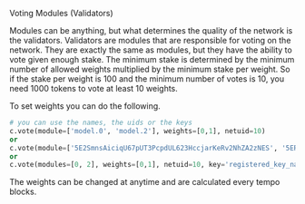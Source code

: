 
Voting Modules (Validators)

Modules can be anything, but what determines the quality of the network is the validators. Validators are modules that are responsible for voting on the network. They are exactly the same as modules, but they have the ability to vote given enough stake. The minimum stake is determined by the minimum number of allowed weights multiplied by the minimum stake per weight. So if the stake per weight is 100 and the minimum number of votes is 10, you need 1000 tokens to vote at least 10 weights. 

To set weights you can do the following.

```python
# you can use the names, the uids or the keys
c.vote(module=['model.0', 'model.2'], weights=[0,1], netuid=10)
or
c.vote(module=['5E2SmnsAiciqU67pUT3PcpdUL623HccjarKeRv2NhZA2zNES', '5ERLrXrrKPg9k99yp8DuGhop6eajPEgzEED8puFzmtJfyJES'], weights=[0,1], netuid=10)
or 
c.vote(modules=[0, 2], weights=[0,1], netuid=10, key='registered_key_name')
```

The weights can be changed at anytime and are calculated every tempo blocks. 


